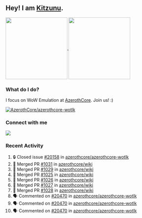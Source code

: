 ## Hey! I am [Kitzunu](https://Github.com/Kitzunu).

<!--
[![Kitzunu's Github stats](https://github-readme-stats.vercel.app/api?username=kitzunu&theme=github_dark&show_icons=true&number_format=long)](https://github.com/Kitzunu)

[![Kitzunu's Language stats](https://github-readme-stats.vercel.app/api/top-langs/?username=Kitzunu&layout=donut&theme=github_dark)](https://github.com/Kitzunu)
-->

<a href="https://github.com/Kitzunu">
  <img height=200 align="center" src="https://github-readme-stats.vercel.app/api?username=kitzunu&theme=github_dark&show_icons=true&number_format=long" />
</a>
<a href="https://github.com/Kitzunu">
  <img height=200 align="center" src="https://github-readme-stats.vercel.app/api/top-langs/?username=Kitzunu&layout=donut&theme=github_dark" />
</a>

### What do I do?

I focus on WoW Emulation at [AzerothCore](https://github.com/AzerothCore). Join us! :)

[![AzerothCore/azerothcore-wotlk](https://github-readme-stats.vercel.app/api/pin/?username=AzerothCore&repo=azerothcore-wotlk&theme=github_dark&show_owner=true)](https://github.com/azerothcore/azerothcore-wotlk)

### Connect with me
[![](https://img.shields.io/badge/AzerothCore%20Discord-Connect%20with%20me!-green)](https://discord.com/invite/gkt4y2x)

### Recent Activity

<!--START_SECTION:activity-->
1. 🔒 Closed issue [#20158](https://github.com/azerothcore/azerothcore-wotlk/issues/20158) in [azerothcore/azerothcore-wotlk](https://github.com/azerothcore/azerothcore-wotlk)
2. 🎉 Merged PR [#1031](https://github.com/azerothcore/wiki/pull/1031) in [azerothcore/wiki](https://github.com/azerothcore/wiki)
3. 🎉 Merged PR [#1029](https://github.com/azerothcore/wiki/pull/1029) in [azerothcore/wiki](https://github.com/azerothcore/wiki)
4. 🎉 Merged PR [#1025](https://github.com/azerothcore/wiki/pull/1025) in [azerothcore/wiki](https://github.com/azerothcore/wiki)
5. 🎉 Merged PR [#1026](https://github.com/azerothcore/wiki/pull/1026) in [azerothcore/wiki](https://github.com/azerothcore/wiki)
6. 🎉 Merged PR [#1027](https://github.com/azerothcore/wiki/pull/1027) in [azerothcore/wiki](https://github.com/azerothcore/wiki)
7. 🎉 Merged PR [#1028](https://github.com/azerothcore/wiki/pull/1028) in [azerothcore/wiki](https://github.com/azerothcore/wiki)
8. 🗣 Commented on [#20470](https://github.com/azerothcore/azerothcore-wotlk/pull/20470#issuecomment-2466219454) in [azerothcore/azerothcore-wotlk](https://github.com/azerothcore/azerothcore-wotlk)
9. 🗣 Commented on [#20470](https://github.com/azerothcore/azerothcore-wotlk/pull/20470#issuecomment-2466218808) in [azerothcore/azerothcore-wotlk](https://github.com/azerothcore/azerothcore-wotlk)
10. 🗣 Commented on [#20470](https://github.com/azerothcore/azerothcore-wotlk/pull/20470#issuecomment-2460371248) in [azerothcore/azerothcore-wotlk](https://github.com/azerothcore/azerothcore-wotlk)
<!--END_SECTION:activity-->
